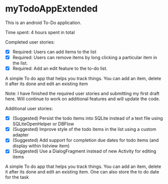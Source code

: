 # myTodoAppExtended

This is an android To-Do application.

Time spent: 4 hours spent in total

Completed user stories:

 * [x] Required: Users can add items to the list
 * [x] Required: Users can remove items by long clicking a particular item in the list.
 * [X] Required: Add an edit feature to the to-do list.

A simple To do app that helps you track things. You can add an item, delete it after its done and edit an existing item

Note: I have finished the required user stories and submitting my first draft here. Will continue to work on additional features and will update the code.

Additional user stories:

 * [x] (Suggested) Persist the todo items into SQLite instead of a text file using SQLiteOpenHelper or DBFlow
 * [x] (Suggested) Improve style of the todo items in the list using a custom adapter
 * [x] (Suggested) Add support for completion due dates for todo items (and display within listview item)
 * [x] (Suggested) Use a DialogFragment instead of new Activity for editing items

A simple To do app that helps you track things. You can add an item, delete it after its done and edit an existing item. One can also store the to do date for the task
